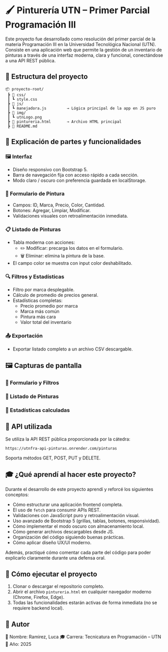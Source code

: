 # 🖌️ Pinturería UTN – Primer Parcial Programación III

Este proyecto fue desarrollado como resolución del primer parcial de la materia Programación III en la Universidad Tecnológica Nacional (UTN). Consiste en una aplicación web que permite la gestión de un inventario de pinturas a través de una interfaz moderna, clara y funcional, conectándose a una API REST pública.

## 📁 Estructura del proyecto

```plaintext
📦 proyecto-root/
 ┣ 📂 css/
 ┃ ┗ style.css             
 ┣ 📂 js/
 ┃ ┗ manejadora.js         → Lógica principal de la app en JS puro
 ┣ 📂 img/
 ┃ ┗ utnLogo.png           
 ┣ 📄 pintureria.html       → Archivo HTML principal
 ┣ 📄 README.md             
```

## 🧠 Explicación de partes y funcionalidades

### 🖼️ Interfaz
- Diseño responsivo con Bootstrap 5.
- Barra de navegación fija con acceso rápido a cada sección.
- Modo claro / oscuro con preferencia guardada en localStorage.

### 📝 Formulario de Pintura
- Campos: ID, Marca, Precio, Color, Cantidad.
- Botones: Agregar, Limpiar, Modificar.
- Validaciones visuales con retroalimentación inmediata.

### 📋 Listado de Pinturas
- Tabla moderna con acciones:
  - ✏️ Modificar: precarga los datos en el formulario.
  - 🗑️ Eliminar: elimina la pintura de la base.
- El campo color se muestra con input color deshabilitado.

### 🔍 Filtros y Estadísticas
- Filtro por marca desplegable.
- Cálculo de promedio de precios general.
- Estadísticas completas:
  - Precio promedio por marca
  - Marca más común
  - Pintura más cara
  - Valor total del inventario

### 📤 Exportación
- Exportar listado completo a un archivo CSV descargable.

## 🖼️ Capturas de pantalla

### 📌 Formulario y Filtros


### 📌 Listado de Pinturas


### 📌 Estadísticas calculadas


## 🧪 API utilizada

Se utiliza la API REST pública proporcionada por la cátedra:

```
https://utnfra-api-pinturas.onrender.com/pinturas
```

Soporta métodos GET, POST, PUT y DELETE.

## 🎓 ¿Qué aprendí al hacer este proyecto?

Durante el desarrollo de este proyecto aprendí y reforcé los siguientes conceptos:

- Cómo estructurar una aplicación frontend completa.
- El uso de `fetch` para consumir APIs REST.
- Validaciones con JavaScript puro y retroalimentación visual.
- Uso avanzado de Bootstrap 5 (grillas, tablas, botones, responsividad).
- Cómo implementar el modo oscuro con almacenamiento local.
- Cómo generar archivos descargables desde JS.
- Organización del código siguiendo buenas prácticas.
- Cómo aplicar diseño UX/UI moderno.

Además, practiqué cómo comentar cada parte del código para poder explicarlo claramente durante una defensa oral.

## 🚀 Cómo ejecutar el proyecto

1. Clonar o descargar el repositorio completo.
2. Abrir el archivo `pintureria.html` en cualquier navegador moderno (Chrome, Firefox, Edge).
3. Todas las funcionalidades estarán activas de forma inmediata (no se requiere backend local).

## 📎 Autor

📛 Nombre: Ramirez, Luca
🎓 Carrera: Tecnicatura en Programación – UTN  
📅 Año: 2025
